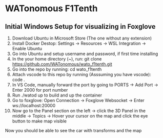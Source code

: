 # WATonomous F1Tenth

## Initial Windows Setup for visualizing in Foxglove
1. Download Ubuntu in Microsoft Store (The one without any extension)
2. Install Docker Destop: Settings -> Resources -> WSL Integration -> Enable Ubuntu
3. Go into Ubuntu and setup username and password, if first time installing
4. In the your home directory (~), run: git clone https://github.com/WATonomous/wato_f1tenth.git
5. Go into the repo by running: cd wato_f1tenth
6. Attach vscode to this repo by running (Asssuming you have vscode): code . 
7. In VS Code, manually forward the port by going to PORTS -> Add Port -> Enter 2000 for port number
8. Run ./watod up to build and up the container
9. Go to foxglove: Open Connection -> Foxglove Websocket -> Enter ws://localhost:20000
10. Now go to the Panel section on the left -> click the 3D Panel in the middle -> Topics -> Hover your cursor on the map and click the eye button to make map visible

Now you should be able to see the car with transforms and the map